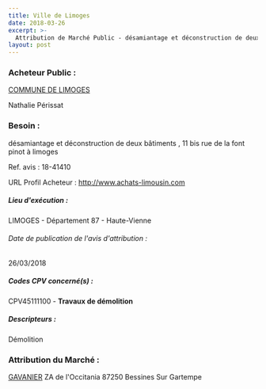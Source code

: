 ```yaml
---
title: Ville de Limoges
date: 2018-03-26
excerpt: >-
  Attribution de Marché Public - désamiantage et déconstruction de deux bâtiments , 11 bis rue de la font pinot à limoges
layout: post
---
```


### Acheteur Public : 
<a href="/acheteur-136/siren-218708501"> COMMUNE DE LIMOGES</a><br/>

Nathalie Périssat





### Besoin :

désamiantage et déconstruction de deux bâtiments , 11 bis rue de la font pinot à limoges

Ref. avis : 18-41410

URL Profil Acheteur : http://www.achats-limousin.com

##### Lieu d'exécution :

LIMOGES - Département 87 - Haute-Vienne

###### Date de publication de l'avis d'attribution : 
26/03/2018

##### Codes CPV concerné(s) :
CPV45111100 - **Travaux de démolition** <br/>

##### Descripteurs :
Démolition <br/>

### Attribution du Marché :
<a href="/entreprise-546/siren-324145184"> GAVANIER</a>    ZA de l'Occitania 87250 Bessines Sur Gartempe <br/>
